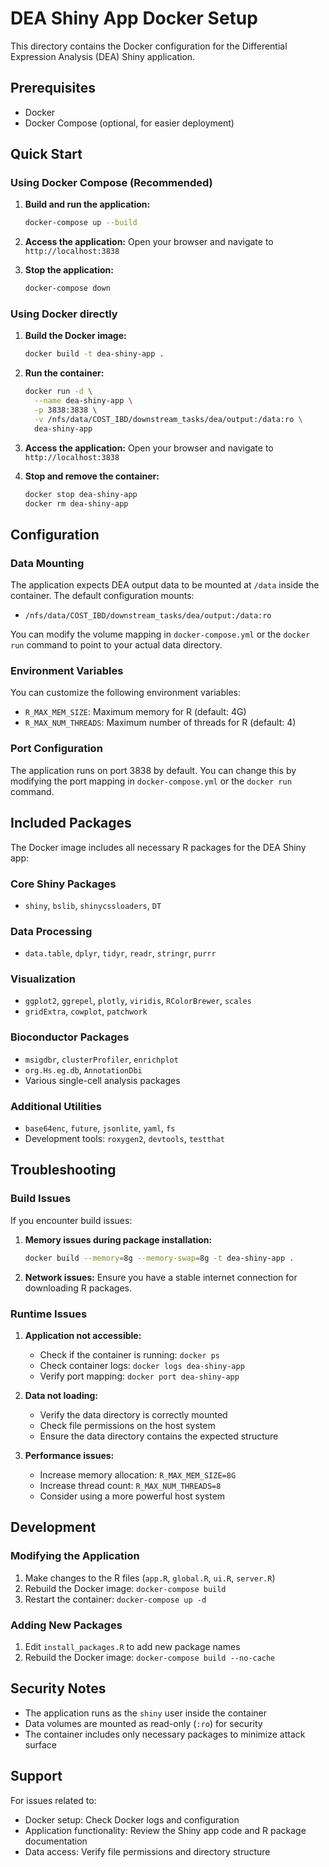 # DEA Shiny App Docker Setup

This directory contains the Docker configuration for the Differential Expression Analysis (DEA) Shiny application.

## Prerequisites

- Docker
- Docker Compose (optional, for easier deployment)

## Quick Start

### Using Docker Compose (Recommended)

1. **Build and run the application:**
   ```bash
   docker-compose up --build
   ```

2. **Access the application:**
   Open your browser and navigate to `http://localhost:3838`

3. **Stop the application:**
   ```bash
   docker-compose down
   ```

### Using Docker directly

1. **Build the Docker image:**
   ```bash
   docker build -t dea-shiny-app .
   ```

2. **Run the container:**
   ```bash
   docker run -d \
     --name dea-shiny-app \
     -p 3838:3838 \
     -v /nfs/data/COST_IBD/downstream_tasks/dea/output:/data:ro \
     dea-shiny-app
   ```

3. **Access the application:**
   Open your browser and navigate to `http://localhost:3838`

4. **Stop and remove the container:**
   ```bash
   docker stop dea-shiny-app
   docker rm dea-shiny-app
   ```

## Configuration

### Data Mounting

The application expects DEA output data to be mounted at `/data` inside the container. The default configuration mounts:
- `/nfs/data/COST_IBD/downstream_tasks/dea/output:/data:ro`

You can modify the volume mapping in `docker-compose.yml` or the `docker run` command to point to your actual data directory.

### Environment Variables

You can customize the following environment variables:

- `R_MAX_MEM_SIZE`: Maximum memory for R (default: 4G)
- `R_MAX_NUM_THREADS`: Maximum number of threads for R (default: 4)

### Port Configuration

The application runs on port 3838 by default. You can change this by modifying the port mapping in `docker-compose.yml` or the `docker run` command.

## Included Packages

The Docker image includes all necessary R packages for the DEA Shiny app:

### Core Shiny Packages
- `shiny`, `bslib`, `shinycssloaders`, `DT`

### Data Processing
- `data.table`, `dplyr`, `tidyr`, `readr`, `stringr`, `purrr`

### Visualization
- `ggplot2`, `ggrepel`, `plotly`, `viridis`, `RColorBrewer`, `scales`
- `gridExtra`, `cowplot`, `patchwork`

### Bioconductor Packages
- `msigdbr`, `clusterProfiler`, `enrichplot`
- `org.Hs.eg.db`, `AnnotationDbi`
- Various single-cell analysis packages

### Additional Utilities
- `base64enc`, `future`, `jsonlite`, `yaml`, `fs`
- Development tools: `roxygen2`, `devtools`, `testthat`

## Troubleshooting

### Build Issues

If you encounter build issues:

1. **Memory issues during package installation:**
   ```bash
   docker build --memory=8g --memory-swap=8g -t dea-shiny-app .
   ```

2. **Network issues:**
   Ensure you have a stable internet connection for downloading R packages.

### Runtime Issues

1. **Application not accessible:**
   - Check if the container is running: `docker ps`
   - Check container logs: `docker logs dea-shiny-app`
   - Verify port mapping: `docker port dea-shiny-app`

2. **Data not loading:**
   - Verify the data directory is correctly mounted
   - Check file permissions on the host system
   - Ensure the data directory contains the expected structure

3. **Performance issues:**
   - Increase memory allocation: `R_MAX_MEM_SIZE=8G`
   - Increase thread count: `R_MAX_NUM_THREADS=8`
   - Consider using a more powerful host system

## Development

### Modifying the Application

1. Make changes to the R files (`app.R`, `global.R`, `ui.R`, `server.R`)
2. Rebuild the Docker image: `docker-compose build`
3. Restart the container: `docker-compose up -d`

### Adding New Packages

1. Edit `install_packages.R` to add new package names
2. Rebuild the Docker image: `docker-compose build --no-cache`

## Security Notes

- The application runs as the `shiny` user inside the container
- Data volumes are mounted as read-only (`:ro`) for security
- The container includes only necessary packages to minimize attack surface

## Support

For issues related to:
- Docker setup: Check Docker logs and configuration
- Application functionality: Review the Shiny app code and R package documentation
- Data access: Verify file permissions and directory structure 